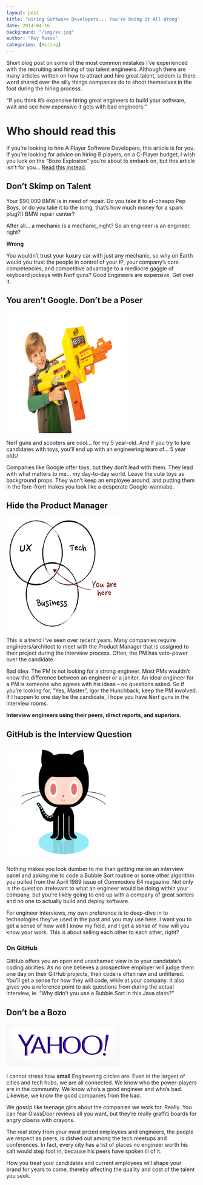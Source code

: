 ```yaml
---
layout: post
title: "Hiring Software Developers... You're Doing It All Wrong"
date: 2014-04-16
background: "/img/sv.jpg"
author: "Roy Russo"
categories: [Hiring]
---
```


    

Short blog post on some of the most common mistakes I&rsquo;ve experienced with the recruiting and hiring of top talent engineers. Although there are many articles written on how to
attract and hire great talent, seldom is there word shared over the silly things companies do to shoot themselves in the foot during the hiring process.

&ldquo;If you think it&rsquo;s expensive hiring great engineers to build your software, wait and see how expensive it gets with bad engineers.&rdquo;

# Who should read this

If you&rsquo;re looking to hire A Player Software Developers, this article is for you. If you&rsquo;re looking for advice on hiring B players, on a C-Player budget,
I wish you luck on the &ldquo;Bozo Explosion&rdquo; you&rsquo;re about to embark on, but this article isn&rsquo;t for you&hellip; <a href="http://blog.guykawasaki.com/2006/02/how_to_prevent_.html" target="_blank">Read this instead</a>.

## Don&rsquo;t Skimp on Talent

Your $90,000 BMW is in need of repair. Do you take it to el-cheapo Pep Boys, or do you take it to the (omg, that&rsquo;s how much money for a spark plug?!) BMW repair center?

After all&hellip; a mechanic is a mechanic, right? So an engineer is an engineer, right?

<strong>Wrong</strong>

You wouldn&rsquo;t trust your luxury car with just any mechanic, so why on Earth would you trust the people in control of your IP, your company&rsquo;s core competencies, and competitive
advantage to a mediocre gaggle of keyboard jockeys with Nerf guns? Good Engineers are expensive. Get over it.

## You aren&rsquo;t Google. Don&rsquo;t be a Poser</h2>

<img class="right" src="/img/nerf.jpg" width="320" height="320" title="image" alt="images">

Nerf guns and scooters are cool&hellip; for my 5 year-old. And if you try to lure candidates with toys, you&rsquo;ll end up with an engineering team of&hellip; 5 year olds!

Companies like Google offer toys, but they don&rsquo;t lead with them. They lead with what matters to me&hellip; my day-to-day world.
Leave the cute toys as background props. They won&rsquo;t keep an employee around, and putting them in the fore-front makes you look like a desperate Google-wannabe.

## Hide the Product Manager</h2>

<img class="right" src="/img/what-is-a-product-manager.jpg" width="300" height="300" title="image" alt="images">

This is a trend I&rsquo;ve seen over recent years. Many companies require engineers/architect to meet with the Product Manager that is assigned to their project
during the interview process. Often, the PM has veto-power over the candidate.

Bad idea. The PM is not looking for a strong engineer. Most PMs wouldn&rsquo;t know the difference between an engineer or a janitor.
An ideal engineer for a PM is someone who agrees with his ideas &ndash; no questions asked.
So if you&rsquo;re looking for, &ldquo;Yes, Master&rdquo;, Igor the Hunchback, keep the PM involved. If I happen to one day be the candidate, I hope you have Nerf guns in the interview rooms.

<strong>Interview engineers using their peers, direct reports, and superiors.</strong>

## GitHub is the Interview Question

<img class="right" src="/img/githublogo.png" width="300" height="300" title="image" alt="images">

Nothing makes you look dumber to me than getting me on an interview panel and asking me to code a Bubble Sort routine or some other algorithm you pulled from the April 1989 issue of
Commodore 64 magazine. Not only is the question irrelevant to what an engineer would be doing within your company, but you&rsquo;re likely going to end up with a company of great sorters and
no one to actually build and deploy software.

For engineer interviews, my own preference is to deep-dive in to technologies they&rsquo;ve used in the past and you may use here.
I want you to get a sense of how well I know my field, and I get a sense of how will you know your work. This is about selling each other to each other, right?

### On GitHub

GitHub offers you an open and unashamed view in to your candidate&rsquo;s coding abilities. As no one believes a prospective employer will
judge them one day on their GitHub projects, their code is often raw and unfiltered. You&rsquo;ll get a sense for how they will code, while at your company. It also gives you a reference point
to ask questions from during the actual interview, ie. &ldquo;Why didn&rsquo;t you use a Bubble Sort in this Java class?&rdquo;

## Don&rsquo;t be a Bozo

<img class="right" src="/img/yahoologo.png" title="image" alt="images">

I cannot stress how <strong>small</strong> Engineering circles are. Even in the largest of cities and tech hubs, we are all connected. We know who the power-players are in the
community. We know who&rsquo;s a good engineer and who&rsquo;s bad. Likewise, we know the good companies from the bad.

We gossip like teenage girls about the companies we work for.  Really. You can fear GlassDoor reviews all you want, but they&rsquo;re really
 graffiti boards for angry clowns with crayons.

The real story from your most prized employees and engineers, the people we respect as peers, is dished out among the tech meetups and conferences.
In fact, every city has a list of places no engineer worth his salt would step foot in, because his peers have spoken ill of it.

How you treat your candidates and current employees will shape your brand for years to come, thereby affecting the quality and cost of the talent you seek.

